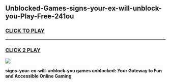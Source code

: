 
## Unblocked-Games-signs-your-ex-will-unblock-you-Play-Free-241ou
<h3>
<a href="https://premium76.site?title=signs-your-ex-will-unblock-you&ref=23A">CLICK TO PLAY</a></h3>
<hr>

<h3>
<a href="https://premium76.site?title=signs-your-ex-will-unblock-you&ref=23A">CLICK 2 PLAY</a>
  
</h3>

<a href="https://premium76.site?title=signs-your-ex-will-unblock-you&ref=23A"><img src="https://clearcache.store/games.png"></a>


**signs-your-ex-will-unblock-you games unblocked: Your Gateway to Fun and Accessible Online Gaming**
